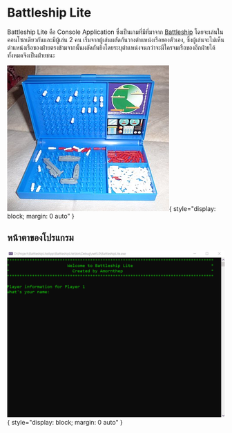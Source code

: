 
# Battleship Lite

Battleship Lite คือ Console Application ซึ่งเป็นเกมที่มีที่มาจาก [Battleship](https://en.wikipedia.org/wiki/Battleship_%28game%29) โดยจะเล่นในคอนโซลเดียวกันและมีผู้เล่น 2 คน เริ่มจากผู้เล่นผลัดกันวางตำแหน่งเรือของตัวเอง, ซึ่งผู้เล่นจะไม่เห็นตำแหน่งเรือของฝ่ายตรงข้ามจากนั้นผลัดกันยิงโดยระบุตำแหน่งจนกว่าจะมีใครจมเรือของอีกฝ่ายได้ทั้งหมดจึงเป็นฝ่ายชนะ

![Battle Ship Board Game](images/BattleshipOrigin.jpg){ style="display: block; margin: 0 auto" }

## หน้าตาของโปรแกรม

![Battleship Lite Console App](images/BattleshipLiteApp.gif){ style="display: block; margin: 0 auto" }











